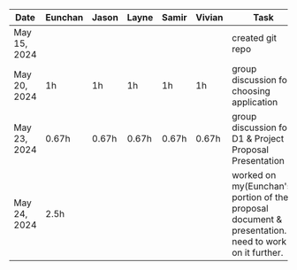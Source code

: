 | Date | Eunchan | Jason | Layne | Samir | Vivian | Task |
| --- | --- | --- | --- | --- | --- | --- |
| May 15, 2024 | | | | | | created git repo |
| May 20, 2024 | 1h | 1h | 1h | 1h | 1h | group discussion for choosing application |
| May 23, 2024 | 0.67h | 0.67h | 0.67h | 0.67h | 0.67h | group discussion for D1 & Project Proposal Presentation |
| May 24, 2024 | 2.5h | | | | | worked on my(Eunchan's) portion of the proposal document & presentation. need to work on it further. |
